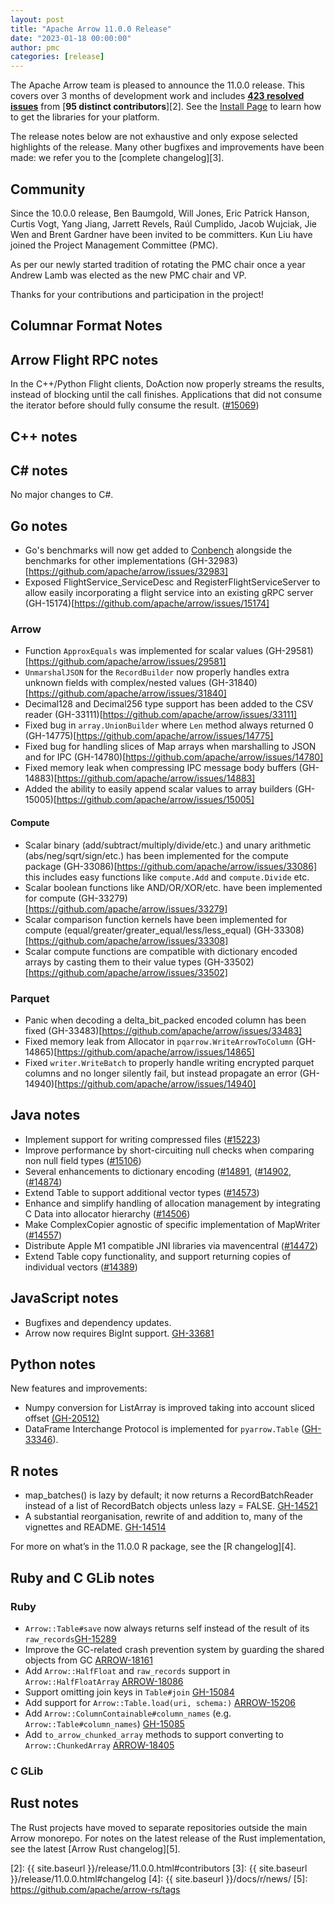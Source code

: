 ```yaml
---
layout: post
title: "Apache Arrow 11.0.0 Release"
date: "2023-01-18 00:00:00"
author: pmc
categories: [release]
---
```

<!--
{% comment %}
Licensed to the Apache Software Foundation (ASF) under one or more
contributor license agreements.  See the NOTICE file distributed with
this work for additional information regarding copyright ownership.
The ASF licenses this file to you under the Apache License, Version 2.0
(the "License"); you may not use this file except in compliance with
the License.  You may obtain a copy of the License at

http://www.apache.org/licenses/LICENSE-2.0

Unless required by applicable law or agreed to in writing, software
distributed under the License is distributed on an "AS IS" BASIS,
WITHOUT WARRANTIES OR CONDITIONS OF ANY KIND, either express or implied.
See the License for the specific language governing permissions and
limitations under the License.
{% endcomment %}
-->


The Apache Arrow team is pleased to announce the 11.0.0 release. This covers
over 3 months of development work and includes [**423 resolved issues**][1]
from [**95 distinct contributors**][2]. See the [Install Page](https://arrow.apache.org/install/)
to learn how to get the libraries for your platform.

The release notes below are not exhaustive and only expose selected highlights
of the release. Many other bugfixes and improvements have been made: we refer
you to the [complete changelog][3].

## Community

Since the 10.0.0 release, Ben Baumgold, Will Jones, Eric Patrick Hanson,
Curtis Vogt, Yang Jiang, Jarrett Revels, Raúl Cumplido, Jacob Wujciak,
Jie Wen and Brent Gardner have been invited to be committers.
Kun Liu have joined the Project Management Committee (PMC).

As per our newly started tradition of rotating the PMC chair once a year
Andrew Lamb was elected as the new PMC chair and VP.

Thanks for your contributions and participation in the project!

## Columnar Format Notes

## Arrow Flight RPC notes

In the C++/Python Flight clients, DoAction now properly streams the results, instead of blocking until the call finishes. Applications that did not consume the iterator before should fully consume the result. ([#15069](https://github.com/apache/arrow/issues/15069))

## C++ notes

## C# notes

No major changes to C#.

## Go notes
* Go's benchmarks will now get added to [Conbench](https://conbench.ursa.dev) alongside the benchmarks for other implementations (GH-32983)[https://github.com/apache/arrow/issues/32983]
* Exposed FlightService_ServiceDesc and RegisterFlightServiceServer to allow easily incorporating a flight service into an existing gRPC server (GH-15174)[https://github.com/apache/arrow/issues/15174]

### Arrow
* Function `ApproxEquals` was implemented for scalar values (GH-29581)[https://github.com/apache/arrow/issues/29581]
* `UnmarshalJSON` for the `RecordBuilder` now properly handles extra unknown fields with complex/nested values (GH-31840)[https://github.com/apache/arrow/issues/31840]
* Decimal128 and Decimal256 type support has been added to the CSV reader (GH-33111)[https://github.com/apache/arrow/issues/33111]
* Fixed bug in `array.UnionBuilder` where `Len` method always returned 0 (GH-14775)[https://github.com/apache/arrow/issues/14775]
* Fixed bug for handling slices of Map arrays when marshalling to JSON and for IPC (GH-14780)[https://github.com/apache/arrow/issues/14780]
* Fixed memory leak when compressing IPC message body buffers (GH-14883)[https://github.com/apache/arrow/issues/14883]
* Added the ability to easily append scalar values to array builders (GH-15005)[https://github.com/apache/arrow/issues/15005]

#### Compute
* Scalar binary (add/subtract/multiply/divide/etc.) and unary arithmetic (abs/neg/sqrt/sign/etc.) has been implemented for the compute package  (GH-33086)[https://github.com/apache/arrow/issues/33086] this includes easy functions like `compute.Add` and `compute.Divide` etc.
* Scalar boolean functions like AND/OR/XOR/etc. have been implemented for compute (GH-33279)[https://github.com/apache/arrow/issues/33279]
* Scalar comparison function kernels have been implemented for compute (equal/greater/greater_equal/less/less_equal) (GH-33308)[https://github.com/apache/arrow/issues/33308]
* Scalar compute functions are compatible with dictionary encoded arrays by casting them to their value types (GH-33502)[https://github.com/apache/arrow/issues/33502]

### Parquet
* Panic when decoding a delta_bit_packed encoded column has been fixed (GH-33483)[https://github.com/apache/arrow/issues/33483]
* Fixed memory leak from Allocator in `pqarrow.WriteArrowToColumn` (GH-14865)[https://github.com/apache/arrow/issues/14865]
* Fixed `writer.WriteBatch` to properly handle writing encrypted parquet columns and no longer silently fail, but instead propagate an error (GH-14940)[https://github.com/apache/arrow/issues/14940]

## Java notes
* Implement support for writing compressed files ([#15223](https://github.com/apache/arrow/pull/15223))
* Improve performance by short-circuiting null checks when comparing non null field types ([#15106](https://github.com/apache/arrow/pull/15106))
* Several enhancements to dictionary encoding ([#14891](https://github.com/apache/arrow/pull/14891), ([#14902](https://github.com/apache/arrow/pull/14902), ([#14874](https://github.com/apache/arrow/pull/14874))
* Extend Table to support additional vector types ([#14573](https://github.com/apache/arrow/pull/14573))
* Enhance and simplify handling of allocation management by integrating C Data into allocator hierarchy ([#14506](https://github.com/apache/arrow/pull/14506))  
* Make ComplexCopier agnostic of specific implementation of MapWriter ([#14557](https://github.com/apache/arrow/pull/14557))
* Distribute Apple M1 compatible JNI libraries via mavencentral ([#14472](https://github.com/apache/arrow/pull/14472))
* Extend Table copy functionality, and support returning copies of individual vectors ([#14389](https://github.com/apache/arrow/pull/14389))

## JavaScript notes

* Bugfixes and dependency updates.
* Arrow now requires BigInt support. [GH-33681](https://github.com/apache/arrow/pull/33682)

## Python notes

New features and improvements:

* Numpy conversion for ListArray is improved taking into account sliced offset [(GH-20512)](https://github.com/apache/arrow/issues/20512)
* DataFrame Interchange Protocol is implemented for ``pyarrow.Table`` ([GH-33346](https://github.com/apache/arrow/issues/33346)).

## R notes
* map_batches() is lazy by default; it now returns a RecordBatchReader instead of a list of RecordBatch objects unless lazy = FALSE. [GH-14521](https://github.com/apache/arrow/issues/14521)
* A substantial reorganisation, rewrite of and addition to, many of the vignettes and README. [GH-14514](https://github.com/apache/arrow/issues/14514)

For more on what’s in the 11.0.0 R package, see the [R changelog][4].

## Ruby and C GLib notes

### Ruby

* `Arrow::Table#save` now always returns self instead of the result of its `raw_records`[GH-15289](https://github.com/apache/arrow/issues/15289)
* Improve the GC-related crash prevention system by guarding the shared objects from GC [ARROW-18161](https://issues.apache.org/jira/browse/ARROW-18161)
* Add `Arrow::HalfFloat` and `raw_records` support in `Arrow::HalfFloatArray` [ARROW-18086](https://issues.apache.org/jira/browse/ARROW-18086)
* Support omitting join keys in `Table#join` [GH-15084](https://github.com/apache/arrow/issues/15084)
* Add support for `Arrow::Table.load(uri, schema:)` [ARROW-15206](https://issues.apache.org/jira/browse/ARROW-15206)
* Add `Arrow::ColumnContainable#column_names` (e.g. `Arrow::Table#column_names`) [GH-15085](https://github.com/apache/arrow/issues/15085)
* Add `to_arrow_chunked_array` methods to support converting to `Arrow::ChunkedArray` [ARROW-18405](https://issues.apache.org/jira/browse/ARROW-18405)

### C GLib

## Rust notes

The Rust projects have moved to separate repositories outside the
main Arrow monorepo. For notes on the latest release of the Rust
implementation, see the latest [Arrow Rust changelog][5].

[1]: https://github.com/apache/arrow/milestone/1?closed=1
[2]: {{ site.baseurl }}/release/11.0.0.html#contributors
[3]: {{ site.baseurl }}/release/11.0.0.html#changelog
[4]: {{ site.baseurl }}/docs/r/news/
[5]: https://github.com/apache/arrow-rs/tags